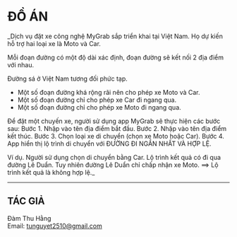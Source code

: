 # ĐỒ ÁN

_Dịch vụ đặt xe công nghệ MyGrab sắp triển khai tại Việt Nam.
Họ dự kiến hỗ trợ hai loại xe là Moto và Car.

Mỗi đoạn đường có một độ dài xác định, đoạn đường sẽ kết nối 2 địa điểm với nhau.

Đường sá ở Việt Nam tương đối phức tạp.
+ Một số đoạn đường khá rộng rãi nên cho phép xe Moto và Car.
+ Một số đoạn đường chỉ cho phép xe Car đi ngang qua.
+ Một số đoạn đường chỉ cho phép xe Moto đi ngang qua.


Để đặt một chuyến xe, người sử dụng app MyGrab sẽ thực hiện các bước sau:
Bước 1. Nhập vào tên địa điểm bắt đầu.
Bước 2. Nhập vào tên địa điểm kết thúc.
Bước 3. Chọn loại xe di chuyển (chọn xe Moto hoặc Car).
Bước 4. App hiển thị lộ trình di chuyển với ĐƯỜNG ĐI NGẮN NHẤT VÀ HỢP LỆ.

Ví dụ. Người sử dụng chọn di chuyển bằng Car.
Lộ trình kết quả có đi qua đường Lê Duẩn. Tuy nhiên đường Lê Duẩn chỉ chấp nhận xe Moto.
==> Lộ trình kết quả là không hợp lệ._

---

## TÁC GIẢ

Đàm Thu Hằng
<br>
Email: tunguyet2510@gmail.com



